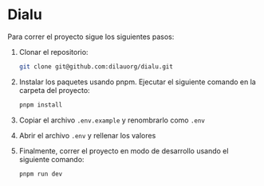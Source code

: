 # Dialu

Para correr el proyecto sigue los siguientes pasos:

1. Clonar el repositorio:

   ```bash
   git clone git@github.com:dilauorg/dialu.git
   ```

2. Instalar los paquetes usando pnpm. Ejecutar el siguiente comando en la carpeta del proyecto:

   ```bash
   pnpm install
   ```

3. Copiar el archivo `.env.example` y renombrarlo como `.env`
4. Abrir el archivo `.env` y rellenar los valores
5. Finalmente, correr el proyecto en modo de desarrollo usando el siguiente comando:

   ```bash
   pnpm run dev
   ```
